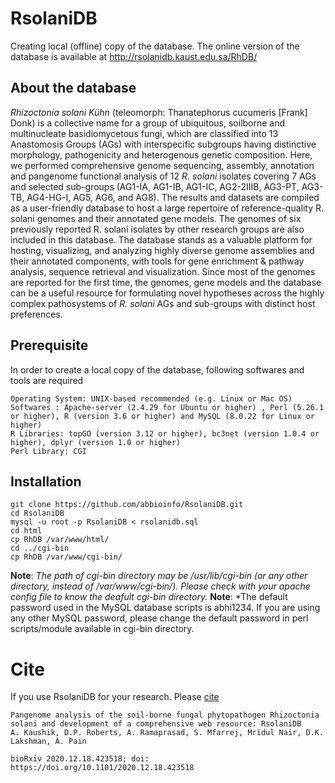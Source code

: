 # RsolaniDB 
Creating local (offline) copy of the database. The online version of the database is available at http://rsolanidb.kaust.edu.sa/RhDB/

## About the database
*Rhizoctonia solani Kühn* (teleomorph: Thanatephorus cucumeris [Frank] Donk) is a collective name for a group of ubiquitous, soilborne and multinucleate basidiomycetous fungi, which are classified into 13 Anastomosis Groups (AGs) with interspecific subgroups having distinctive morphology, pathogenicity and heterogenous genetic composition. Here, we performed comprehensive genome sequencing, assembly, annotation and pangenome functional analysis of 12 *R. solani* isolates covering 7 AGs and selected sub-groups (AG1-IA, AG1-IB, AG1-IC, AG2-2IIIB, AG3-PT, AG3-TB, AG4-HG-I, AG5, AG6, and AG8). The results and datasets are compiled as a user-friendly database to host a large repertoire of reference-quality R. solani genomes and their annotated gene models. The genomes of six previously reported R. solani isolates by other research groups are also included in this database. The database stands as a valuable platform for hosting, visualizing, and analyzing highly diverse genome assemblies and their annotated components, with tools for gene enrichment & pathway analysis, sequence retrieval and visualization. Since most of the genomes are reported for the first time, the genomes, gene models and the database can be a useful resource for formulating novel hypotheses across the highly complex pathosystems of *R. solani*  AGs and sub-groups with distinct host preferences. 

## Prerequisite
In order to create a local copy of the database, following softwares and tools are required


```
Operating System: UNIX-based recommended (e.g. Linux or Mac OS)
Softwares : Apache-server (2.4.29 for Ubuntu or higher) , Perl (5.26.1 or higher), R (version 3.6 or higher) and MySQL (8.0.22 for Linux or higher)
R Libraries: topGO (version 3.12 or higher), bc3net (version 1.0.4 or higher), dplyr (version 1.0 or higher)
Perl Library: CGI
```

## Installation

```
git clone https://github.com/abbioinfo/RsolaniDB.git
cd RsolaniDB
mysql -u root -p RsolaniDB < rsolanidb.sql
cd html
cp RhDB /var/www/html/
cd ../cgi-bin
cp RhDB /var/www/cgi-bin/

```
**Note**: *The path of cgi-bin directory may be /usr/lib/cgi-bin (or any other directory, instead of /var/www/cgi-bin/). Please check with your apache config file to know the deafult cgi-bin directory.*
**Note**: *The default password used in the MySQL database scripts is abhi1234. If you are using any other MySQL password, please change the default password in perl scripts/module available in cgi-bin directory.


# Cite
If you use RsolaniDB for your research. Please [cite](https://www.biorxiv.org/content/10.1101/2020.12.18.423518v1)

```
Pangenome analysis of the soil-borne fungal phytopathogen Rhizoctonia solani and development of a comprehensive web resource: RsolaniDB
A. Kaushik, D.P. Roberts, A. Ramaprasad, S. Mfarrej, Mridul Nair, D.K. Lakshman, A. Pain

bioRxiv 2020.12.18.423518; doi: https://doi.org/10.1101/2020.12.18.423518
```
